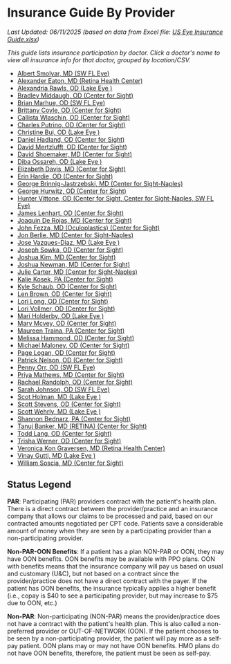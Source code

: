 # Insurance Guide By Provider

*Last Updated: 06/11/2025 (based on data from Excel file: [US Eye Insurance Guide.xlsx](https://useyecorp.sharepoint.com/:x:/r/RCM/Shared%20Documents/Insurance%20Guides/US%20Eye%20Insurance%20Guide.xlsx?d=w2a2138d41fa04bfa919fc4966998346a&csf=1&web=1&e=73a3Gf&nav=MTVfezIwMjg5MTIyLTdDRkEtNEE0OS1CODBGLTdFNTc3Njc3OTJDNX0))*

*This guide lists insurance participation by doctor. Click a doctor's name to view all insurance info for that doctor, grouped by location/CSV.*

* [Albert Smolyar, MD (SW FL Eye)](insurance_docs/Albert_Smolyar_MD.md)
* [Alexander Eaton, MD (Retina Health Center)](insurance_docs/Alexander_Eaton_MD.md)
* [Alexandria Rawls, OD (Lake Eye )](insurance_docs/Alexandria_Rawls_OD.md)
* [Bradley Middaugh, OD (Center for Sight)](insurance_docs/Bradley_Middaugh_OD.md)
* [Brian Marhue, OD (SW FL Eye)](insurance_docs/Brian_Marhue_OD.md)
* [Brittany Coyle, OD (Center for Sight)](insurance_docs/Brittany_Coyle_OD.md)
* [Callista Wlaschin, OD (Center for Sight)](insurance_docs/Callista_Wlaschin_OD.md)
* [Charles Putrino, OD (Center for Sight)](insurance_docs/Charles_Putrino_OD.md)
* [Christine Bui, OD (Lake Eye )](insurance_docs/Christine_Bui_OD.md)
* [Daniel Hadland, OD (Center for Sight)](insurance_docs/Daniel_Hadland_OD.md)
* [David Mertzlufft, OD (Center for Sight)](insurance_docs/David_Mertzlufft_OD.md)
* [David Shoemaker, MD (Center for Sight)](insurance_docs/David_Shoemaker_MD.md)
* [Diba Ossareh, OD (Lake Eye )](insurance_docs/Diba_Ossareh_OD.md)
* [Elizabeth Davis, MD (Center for Sight)](insurance_docs/Elizabeth_Davis_MD.md)
* [Erin Hardie, OD (Center for Sight)](insurance_docs/Erin_Hardie_OD.md)
* [George Brinnig-Jastrzebski, MD (Center for Sight-Naples)](insurance_docs/George_Brinnig-Jastrzebski_MD.md)
* [George Hurwitz, OD (Center for Sight)](insurance_docs/George_Hurwitz_OD.md)
* [Hunter Vittone, OD (Center for Sight, Center for Sight-Naples, SW FL Eye)](insurance_docs/Hunter_Vittone_OD.md)
* [James Lenhart, OD (Center for Sight)](insurance_docs/James_Lenhart_OD.md)
* [Joaquin De Rojas, MD (Center for Sight)](insurance_docs/Joaquin_De_Rojas_MD.md)
* [John Fezza, MD (Oculoplastics) (Center for Sight)](insurance_docs/John_Fezza_MD_Oculoplastics.md)
* [Jon Berlie, MD (Center for Sight-Naples)](insurance_docs/Jon_Berlie_MD.md)
* [Jose Vazques-Diaz, MD (Lake Eye )](insurance_docs/Jose_Vazques-Diaz_MD.md)
* [Joseph Sowka, OD (Center for Sight)](insurance_docs/Joseph_Sowka_OD.md)
* [Joshua Kim, MD (Center for Sight)](insurance_docs/Joshua_Kim_MD.md)
* [Joshua Newman, MD (Center for Sight)](insurance_docs/Joshua_Newman_MD.md)
* [Julie Carter, MD (Center for Sight-Naples)](insurance_docs/Julie_Carter_MD.md)
* [Kalie Kosek, PA (Center for Sight)](insurance_docs/Kalie_Kosek_PA.md)
* [Kyle Schaub, OD (Center for Sight)](insurance_docs/Kyle_Schaub_OD.md)
* [Len Brown, OD (Center for Sight)](insurance_docs/Len_Brown_OD.md)
* [Lori Long, OD (Center for Sight)](insurance_docs/Lori_Long_OD.md)
* [Lori Vollmer, OD (Center for Sight)](insurance_docs/Lori_Vollmer_OD.md)
* [Mari Holderby, OD (Lake Eye )](insurance_docs/Mari_Holderby_OD.md)
* [Mary Mcvey, OD (Center for Sight)](insurance_docs/Mary_Mcvey_OD.md)
* [Maureen Traina, PA (Center for Sight)](insurance_docs/Maureen_Traina_PA.md)
* [Melissa Hammond, OD (Center for Sight)](insurance_docs/Melissa_Hammond_OD.md)
* [Michael Maloney, OD (Center for Sight)](insurance_docs/Michael_Maloney_OD.md)
* [Page Logan, OD (Center for Sight)](insurance_docs/Page_Logan_OD.md)
* [Patrick Nelson, OD (Center for Sight)](insurance_docs/Patrick_Nelson_OD.md)
* [Penny Orr, OD (SW FL Eye)](insurance_docs/Penny_Orr_OD.md)
* [Priya Mathews, MD (Center for Sight)](insurance_docs/Priya_Mathews_MD.md)
* [Rachael Randolph, OD (Center for Sight)](insurance_docs/Rachael_Randolph_OD.md)
* [Sarah Johnson, OD (SW FL Eye)](insurance_docs/Sarah_Johnson_OD.md)
* [Scot Holman, MD (Lake Eye )](insurance_docs/Scot_Holman_MD.md)
* [Scott Stevens, OD (Center for Sight)](insurance_docs/Scott_Stevens_OD.md)
* [Scott Wehrly, MD (Lake Eye )](insurance_docs/Scott_Wehrly_MD.md)
* [Shannon Bednarz, PA (Center for Sight)](insurance_docs/Shannon_Bednarz_PA.md)
* [Tanuj Banker, MD (RETINA) (Center for Sight)](insurance_docs/Tanuj_Banker_MD_RETINA.md)
* [Todd Lang, OD (Center for Sight)](insurance_docs/Todd_Lang_OD.md)
* [Trisha Werner, OD (Center for Sight)](insurance_docs/Trisha_Werner_OD.md)
* [Veronica Kon Graversen, MD (Retina Health Center)](insurance_docs/Veronica_Kon_Graversen_MD.md)
* [Vinay Gutti, MD (Lake Eye )](insurance_docs/Vinay_Gutti_MD.md)
* [William Soscia, MD (Center for Sight)](insurance_docs/William_Soscia_MD.md)


## Status Legend

<div class="status-legend">
<p><strong>PAR</strong>: Participating (PAR) providers contract with the patient's health plan. There is a direct contract between the provider/practice and an insurance company that allows our claims to be processed and paid, based on our contracted amounts negotiated per CPT code. Patients save a considerable amount of money when they are seen by a participating provider than a non-participating provider.</p>

<p><strong>Non-PAR-OON Benefits</strong>: If a patient has a plan NON-PAR or OON, they may have OON benefits. OON benefits may be available with PPO plans. OON with benefits means that the insurance company will pay us based on usual and customary (U&C), but not based on a contract since the provider/practice does not have a direct contract with the payer. If the patient has OON benefits, the insurance typically applies a higher benefit (i.e., copay is $40 to see a participating provider, but may increase to $75 due to OON, etc.)</p>

<p><strong>Non-PAR</strong>: Non-participating (NON-PAR) means the provider/practice does not have a contract with the patient's health plan. This is also called a non-preferred provider or OUT-OF-NETWORK (OON). If the patient chooses to be seen by a non-participating provider, the patient will pay more as a self-pay patient. OON plans may or may not have OON benefits. HMO plans do not have OON benefits, therefore, the patient must be seen as self-pay.</p>
</div>

